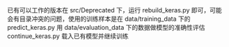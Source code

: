 已有可以工作的版本在 src/Deprecated 下，运行 rebuild_keras.py 即可，可能会有目录冲突的问题，使用的训练样本是在 data/training_data 下的
predict_keras.py 用 data/evaluation_data 下的数据做模型的准确性评估
continue_keras.py 载入已有模型并继续训练